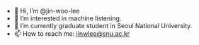 - 👋 Hi, I’m @jin-woo-lee
- 👀 I’m interested in machine listening.
- 🌱 I’m currently graduate student in Seoul National University.
- 📫 How to reach me: jinwlee@snu.ac.kr

<!---
jin-woo-lee/jin-woo-lee is a ✨ special ✨ repository because its `README.md` (this file) appears on your GitHub profile.
You can click the Preview link to take a look at your changes.
--->
